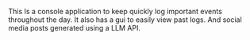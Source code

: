 This Is a console application to keep quickly log important events throughout the day.
It also has a gui to easily view past logs.
And social media posts generated using a LLM API.


